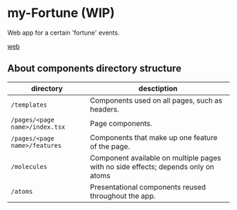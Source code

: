 # my-Fortune (WIP)

Web app for a certain 'fortune' events.

[web](https://ragnar1904.github.io/myFortune/)


## About components directory structure

|directory|desctiption|
|---|---|
|`/templates`|Components used on all pages, such as headers.
|`/pages/<page name>/index.tsx`| Page components.
|`/pages/<page name>/features`| Components that make up one feature of the page.
|`/molecules`| Component available on multiple pages with no side effects; depends only on atoms
|`/atoms`|Presentational components reused throughout the app.
